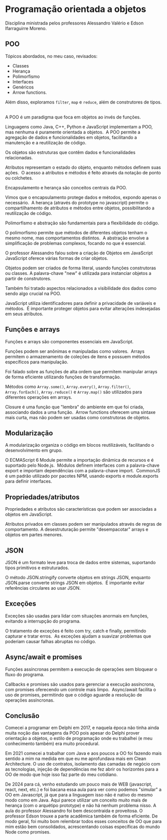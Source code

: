 # Programação orientada a objetos

Disciplina ministrada pelos professores Alessandro Valério e Edson Ifarraguirre Moreno.

## POO

Tópicos abordados, no meu caso, revisados:
- Classes 
- Herança
- Polimorfismo
- Interfaces
- Genéricos 
- Arrow functions. ​

Além disso, exploramos `filter`, `map` e `reduce`, além de construtores de tipos. ​

A POO é um paradigma que foca em objetos ao invés de funções. ​

Linguagens como Java, C++, Python e JavaScript implementam a POO, mas nenhuma é puramente orientada a objetos. ​
A POO permite a agregação de dados e funcionalidades em objetos, facilitando a manutenção e a reutilização de código. ​

Os objetos são estruturas que contêm dados e funcionalidades relacionadas. ​

Atributos representam o estado do objeto, enquanto métodos definem suas ações. ​
O acesso a atributos e métodos é feito através da notação de ponto ou colchetes. ​

Encapsulamento e herança são conceitos centrais da POO.

Vimos que o encapsulamento protege dados e métodos, expondo apenas o necessário. ​
A herança (através do prototype no javascript) permite o compartilhamento de atributos e métodos entre objetos, possibilitando a reutilização de código. ​

Polimorfismo e abstração são fundamentais para a flexibilidade do código. ​

O polimorfismo permite que métodos de diferentes objetos tenham o mesmo nome, mas comportamentos distintos. ​
A abstração envolve a simplificação de problemas complexos, focando no que é essencial. ​

O professor Alessandro falou sobre a criação de Objetos em JavaScript
JavaScript oferece várias formas de criar objetos.

Objetos podem ser criados de forma literal, usando funções construtoras ou classes.
A palavra-chave "new" é utilizada para instanciar objetos a partir de construtores.

Também foi tratado aspectos relacionados a visibilidade dos dados como sendo algo crucial na POO. ​

JavaScript utiliza identificadores para definir a privacidade de variáveis e métodos. ​
É importante proteger objetos para evitar alterações indesejadas em seus atributos. ​

## Funções e arrays
Funções e arrays são componentes essenciais em JavaScript. ​

Funções podem ser anônimas e manipuladas como valores. ​
Arrays permitem o armazenamento de coleções de itens e possuem métodos específicos para manipulação. ​

Foi falado sobre as funções de alta ordem que permitem manipular arrays de forma eficiente utilizando funções de transformação. ​

Métodos como ``Array.some()``, ``Array.every()``, ``Array.filter()``, ``Array.forEach()``, ``Array.reduce()`` e ``Array.map()`` são utilizados para diferentes operações em arrays. ​

Closure é uma função que "lembra" do ambiente em que foi criada, associando dados a uma função. ​
Arrow functions oferecem uma sintaxe mais curta, mas não podem ser usadas como construtoras de objetos. ​

## Modularização
A modularização organiza o código em blocos reutilizáveis, facilitando o desenvolvimento em grupo.

O ECMAScript 6 Module permite a importação dinâmica de recursos e é suportado pelo Node.js. ​
Módulos definem interfaces com a palavra-chave export e importam dependências com a palavra-chave import. ​
CommonJS é um padrão utilizado por pacotes NPM, usando exports e module.exports para definir interfaces. ​

## Propriedades/atributos
Propriedades e atributos são características que podem ser associadas a objetos em JavaScript.

Atributos privados em classes podem ser manipulados através de regras de comportamento.
A desestruturação permite "desempacotar" arrays e objetos em partes menores. ​

## JSON
JSON é um formato leve para troca de dados entre sistemas, suportando tipos primitivos e estruturados. ​

O método JSON.stringify converte objetos em strings JSON, enquanto JSON.parse converte strings JSON em objetos. ​
É importante evitar referências circulares ao usar JSON.

## Exceções
Exceções são usadas para lidar com situações anormais em funções, evitando a interrupção do programa. ​

O tratamento de exceções é feito com try, catch e finally, permitindo capturar e tratar erros. ​
As exceções ajudam a suavizar problemas que poderiam causar falhas abruptas no código. ​

## Async/await e promises
Funções assíncronas permitem a execução de operações sem bloquear o fluxo do programa. ​

Callbacks e promises são usados para gerenciar a execução assíncrona, com promises oferecendo um controle mais limpo. ​
Async/await facilita o uso de promises, permitindo que o código aguarde a resolução de operações assíncronas. ​

## Conclusão

Comecei a programar em Delphi em 2017, e naquela época não tinha ainda muita noção das vantagens da POO pois apesar do Delphi prover orientação a objetos, o estilo de programação onde eu trabalhei (e meu conhecimento também) era muito procedural.

Em 2021 comecei a trabalhar com Java e aos poucos a OO foi fazendo mais sentido a mim na medida em que eu me aprofundava mais em Clean Architecture. O uso de contratos, isolamento das camadas de negócio com as tecnologias, injeção de dependências me fez abrir os horizontes para a OO de modo que hoje isso faz parte do meu cotidiano.

De 2024 para cá, venho estudando um pouco mais de WEB (javascript, react, next, etc.) e foi bacana essa aula para ver como podemos "simular" a OO em Javascript, já que para a linguagem isso não é nativo do mesmo modo como em Java. Aqui parece utilizar um conceito muito mais de herança (com o arquétipo prototype) e não há nenhum problema nisso. A aula do professor Alessandro foi bem descontraída e proveitosa. O professor Edson trouxe a parte acadêmica também de forma eficiente. De modo geral, foi muito bom relembrar todos esses conceitos de OO que para mim estão bem consolidados, acrescentando coisas específicas do mundo Node como promises.
